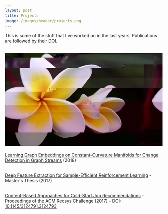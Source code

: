 ```yaml
---
layout: post
title: Projects
image: /images/header/projects.png
---
```

This is some of the stuff that I've worked on in the last years. Publications are followed by their DOI. <br><br>

<center>
    <img src="/images/header/projects.png" alt="Glitch art #1 (by Daniele Grattarola)" class="full-width"/>
</center>

<br>
<a target="_blank" href="https://arxiv.org/abs/1805.06299">Learning Graph Embeddings on Constant-Curvature Manifolds for Change Detection in Graph Streams</a> (2018)
<br><br>

<a target="_blank" href="/files/projects/2017_10_grattarola_master_thesis.pdf">Deep Feature Extraction for Sample-Efficient Reinforcement Learning</a> - Master's Thesis (2017)
<br><br>

<a target="_blank" href="/files/projects/2017_grattarola_recsys.pdf">Content-Based Approaches for Cold-Start Job Recommendations</a> - Proceedings of the ACM Recsys Challenge (2017) - DOI: <a href="http://dx.doi.org/10.1145/3124791.3124793">10.1145/3124791.3124793</a>
<br><br>